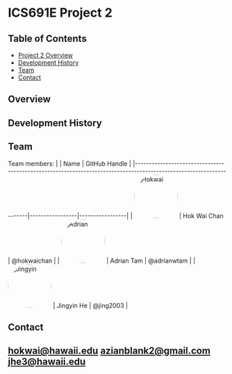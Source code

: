 # ICS691E Project 2

## Table of Contents
* [Project 2 Overview](#overview)
* [Development History](#development-history)
* [Team](#team)
* [Contact](#contact)

## Overview


## Development History


## Team
Team members:
|                                                                                                                     | Name            | GitHub Handle   |
|---------------------------------------------------------------------------------------------------------------------|-----------------|-----------------|
| <img src="https://github.com/hokwaichan.png" alt="Hokwai" width="100" height="100" style="border-radius: 50%;">     | Hok Wai Chan    | @hokwaichan     |
| <img src="https://github.com/adrianwtam.png" alt="Adrian" width="100" height="100" style="border-radius: 50%;">     | Adrian Tam      | @adrianwtam     |
| <img src="https://github.com/jing2003.png" alt="Jingyin" width="100" height="100" style="border-radius: 50%;">      | Jingyin He      | @jing2003       |


## Contact
[hokwai@hawaii.edu](hokwai@hawaii.edu)
[azianblank2@gmail.com](azianblank2@gmail.com)
[jhe3@hawaii.edu](jhe3@hawaii.edu)
---
<!---------------------------------------------------------------------------->
